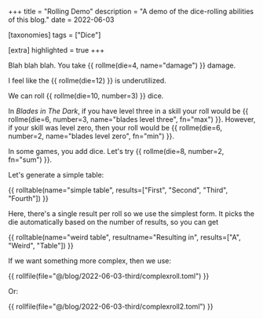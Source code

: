 +++
title = "Rolling Demo"
description = "A demo of the dice-rolling abilities of this blog."
date = 2022-06-03

[taxonomies]
tags = ["Dice"]

[extra]
highlighted = true
+++


Blah blah blah. You take {{ rollme(die=4, name="damage") }} damage.

I feel like the {{ rollme(die=12) }} is underutilized.

We can roll {{ rollme(die=10, number=3) }} dice.

In _Blades in The Dark_, if you have level three in a skill your roll would be {{ rollme(die=6, number=3, name="blades level three", fn="max") }}. However, if your skill was level zero, then your roll would be {{ rollme(die=6, number=2, name="blades level zero", fn="min") }}.

In some games, you add dice. Let's try {{ rollme(die=8, number=2, fn="sum") }}.

Let's generate a simple table:

{{ rolltable(name="simple table", results=["First", "Second", "Third", "Fourth"]) }}

Here, there's a single result per roll so we use the simplest form. It picks the die automatically based on the number of results, so you can get

{{ rolltable(name="weird table", resultname="Resulting in", results=["A", "Weird", "Table"]) }}

If we want something more complex, then we use:

{{ rollfile(file="@/blog/2022-06-03-third/complexroll.toml") }}

Or:

{{ rollfile(file="@/blog/2022-06-03-third/complexroll2.toml") }}
